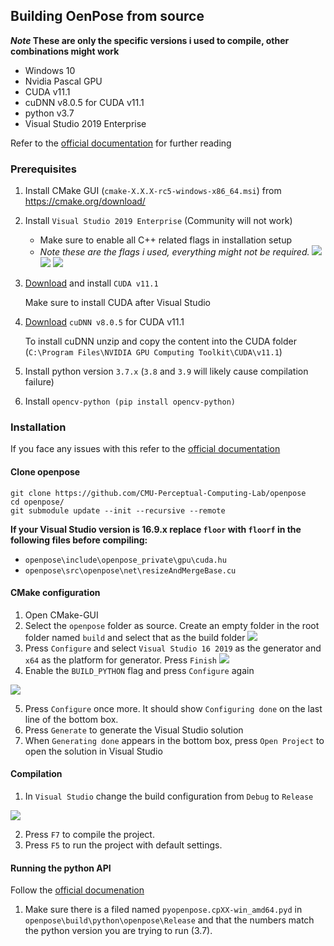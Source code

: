 ## Building OenPose from source
***Note* These are only the specific versions i used to compile, other combinations might work**

- Windows 10
- Nvidia Pascal GPU
- CUDA v11.1
- cuDNN v8.0.5 for CUDA v11.1
- python v3.7
- Visual Studio 2019 Enterprise

Refer to the [official documentation](https://github.com/CMU-Perceptual-Computing-Lab/openpose/blob/master/doc/installation/0_index.md) for further reading
### Prerequisites 
1. Install CMake GUI (`cmake-X.X.X-rc5-windows-x86_64.msi`) from https://cmake.org/download/

2. Install `Visual Studio 2019 Enterprise` (Community will not work)
	- Make sure to enable all C++ related flags in installation setup
	- *Note these are the flags i used, everything might not be required.*
	![](https://i.gyazo.com/83253a69dea33d8370fef6fa2c94c96d.png)
	![](https://i.gyazo.com/fb25c8572c287d6ba026d9c81de14c62.png)
	![](https://i.gyazo.com/73700a1f5f121e87e65d0649b22d19fa.png)
	
3. [Download](https://developer.nvidia.com/cuda-toolkit-archive)  and install `CUDA v11.1` 
	
	Make sure to install CUDA after Visual Studio
    

4. [Download](https://developer.nvidia.com/cudnn)  `cuDNN v8.0.5` for CUDA v11.1
	
	To install cuDNN unzip and copy the content into the CUDA folder (`C:\Program Files\NVIDIA GPU Computing Toolkit\CUDA\v11.1`)

5. Install python version `3.7.x` (`3.8` and `3.9` will likely cause compilation failure)

6. Install `opencv-python (pip install opencv-python)`

### Installation
If you face any issues with this refer to the [official documentation](https://github.com/CMU-Perceptual-Computing-Lab/openpose/blob/master/doc/installation/0_index.md#clone-openpose)

#### Clone openpose 
```
git clone https://github.com/CMU-Perceptual-Computing-Lab/openpose
cd openpose/
git submodule update --init --recursive --remote
```
**If your Visual Studio version is 16.9.x replace `floor` with `floorf` in the following files before compiling:**
- `openpose\include\openpose_private\gpu\cuda.hu`
- `openpose\src\openpose\net\resizeAndMergeBase.cu`
#### CMake configuration
1. Open CMake-GUI
2. Select the `openpose` folder as source. Create an empty folder in the root folder named `build` and select that as the build folder
![](https://i.gyazo.com/9fc9e27f829b99d6dcd26f3a770c26ef.png)
3. Press `Configure` and select `Visual Studio 16 2019` as the generator and `x64` as the platform for generator. Press `Finish`
![](https://i.gyazo.com/53bd3446411cf604a25b54f606d2823d.png)
4. Enable the `BUILD_PYTHON` flag and press `Configure` again

![](https://i.gyazo.com/613a94ae8b07e9c7686a63ca26804e33.png)

5. Press `Configure` once more. It should show `Configuring done` on the last line of the bottom box.
6. Press `Generate` to generate the Visual Studio solution
7. When `Generating done` appears in the bottom box, press `Open Project` to open the solution in Visual Studio

#### Compilation
1. In `Visual Studio` change the build configuration from `Debug` to `Release`

![](https://i.gyazo.com/e8645fe5b511a78d02748cc4376f39d7.png)

2. Press `F7` to compile the project.
3. Press `F5` to run the project with default settings.

#### Running the python API
Follow the [official documenation](https://github.com/CMU-Perceptual-Computing-Lab/openpose/blob/master/doc/03_python_api.md#installation)
1. Make sure there is a filed named `pyopenpose.cpXX-win_amd64.pyd` in `openpose\build\python\openpose\Release` and that the numbers match the python version you are trying to run (3.7). 
